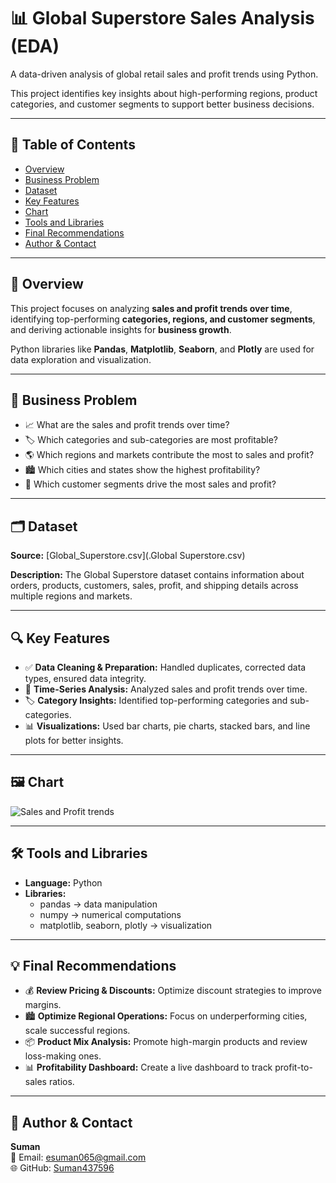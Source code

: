# 📊 Global Superstore Sales Analysis (EDA)

A data-driven analysis of global retail sales and profit trends using Python.

This project identifies key insights about high-performing regions, product categories, and customer segments to support better business decisions.

---

## 📑 Table of Contents

- [Overview](#overview)
- [Business Problem](#business-problem)
- [Dataset](#dataset)
- [Key Features](#key-features)
- [Chart](#chart)
- [Tools and Libraries](#tools-and-libraries)
- [Final Recommendations](#final-recommendations)
- [Author & Contact](#author--contact)

---

## 🧮 Overview

This project focuses on analyzing **sales and profit trends over time**, identifying top-performing **categories, regions, and customer segments**, and deriving actionable insights for **business growth**.

Python libraries like **Pandas**, **Matplotlib**, **Seaborn**, and **Plotly** are used for data exploration and visualization.

---

## 💼 Business Problem

- 📈 What are the sales and profit trends over time?  
- 🏷️ Which categories and sub-categories are most profitable?  
- 🌎 Which regions and markets contribute the most to sales and profit?  
- 🏙️ Which cities and states show the highest profitability?  
- 👥 Which customer segments drive the most sales and profit?

---

## 🗂️ Dataset

**Source:** [Global_Superstore.csv](.Global Superstore.csv)





**Description:** The Global Superstore dataset contains information about orders, products, customers, sales, profit, and shipping details across multiple regions and markets.

---

## 🔍 Key Features

- ✅ **Data Cleaning & Preparation:** Handled duplicates, corrected data types, ensured data integrity.  
- 📆 **Time-Series Analysis:** Analyzed sales and profit trends over time.  
- 🏷️ **Category Insights:** Identified top-performing categories and sub-categories.  
- 📊 **Visualizations:** Used bar charts, pie charts, stacked bars, and line plots for better insights.

---

## 🖼️ Chart

![Sales and Profit trends](images/Sales-and-Profit-trends.png)

---

## 🛠️ Tools and Libraries

- **Language:** Python  
- **Libraries:**
  - pandas → data manipulation  
  - numpy → numerical computations  
  - matplotlib, seaborn, plotly → visualization  

---

## 💡 Final Recommendations

- 💰 **Review Pricing & Discounts:** Optimize discount strategies to improve margins.  
- 🏙️ **Optimize Regional Operations:** Focus on underperforming cities, scale successful regions.  
- 📦 **Product Mix Analysis:** Promote high-margin products and review loss-making ones.  
- 📊 **Profitability Dashboard:** Create a live dashboard to track profit-to-sales ratios.  

---

## 👤 Author & Contact

**Suman**  
📧 Email: [esuman065@gmail.com](mailto:esuman065@gmail.com)  
🌐 GitHub: [Suman437596](https://github.com/Suman437596)









